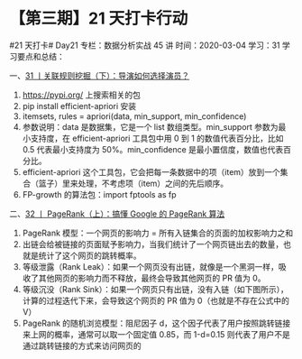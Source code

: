 # 【第三期】21 天打卡行动

#21 天打卡# Day21
专栏：数据分析实战 45 讲
时间：2020-03-04
学习：31
学习要点和总结：

一、[31 丨关联规则挖掘（下）：导演如何选择演员？](https://time.geekbang.org/column/article/82943)

1. https://pypi.org/ 上搜索相关的包
2. pip install efficient-apriori 安装
3. itemsets, rules = apriori(data, min_support, min_confidence)
4. 参数说明：data 是数据集，它是一个 list 数组类型。min_support 参数为最小支持度，在 efficient-apriori 工具包中用 0 到 1 的数值代表百分比，比如 0.5 代表最小支持度为 50%。min_confidence 是最小置信度，数值也代表百分比。
5. efficient-apriori 这个工具包，它会把每一条数据中的项（item）放到一个集合（篮子）里来处理，不考虑项（item）之间的先后顺序。
6. FP-growth 的算法包：import fptools as fp

二、[32 丨 PageRank（上）：搞懂 Google 的 PageRank 算法](https://time.geekbang.org/column/article/83034)

1. PageRank 模型：一个网页的影响力 = 所有入链集合的页面的加权影响力之和
2. 出链会给被链接的页面赋予影响力，当我们统计了一个网页链出去的数量，也就是统计了这个网页的跳转概率。
3. 等级泄露（Rank Leak）：如果一个网页没有出链，就像是一个黑洞一样，吸收了其他网页的影响力而不释放，最终会导致其他网页的 PR 值为 0。
4. 等级沉没（Rank Sink）：如果一个网页只有出链，没有入链（如下图所示），计算的过程迭代下来，会导致这个网页的 PR 值为 0（也就是不存在公式中的 V）
5. PageRank 的随机浏览模型：阻尼因子 d，这个因子代表了用户按照跳转链接来上网的概率，通常可以取一个固定值 0.85，而 1-d=0.15 则代表了用户不是通过跳转链接的方式来访问网页的
